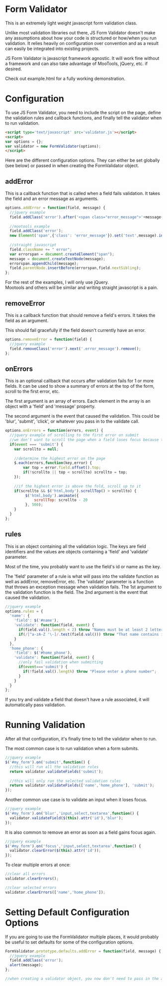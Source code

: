 Form Validator
===================

This is an extremely light weight javascript form validation class.

Unlike most validation libraries out there,
JS Form Validator doesn't make any assumptions about how your code is structured or how/when you run validation.
It relies heavily on configuration over convention and as a result can easily be integrated into existing projects.

JS Form Validator is javascript framework agnostic.  It will work fine without a framework and can 
also take advantage of MooTools, jQuery, etc. if desired.

Check out example.html for a fully working demonstration.

Configuration
===================

To use JS Form Validator, you need to include the script on the page, define the validation rules and callback functions,
and finally tell the validator when to run validation.

```html
<script type='text/javascript' src='validator.js'></script>
<script>
var options = {};
var validator = new FormValidator(options);
</script>
```

Here are the different configuration options.  They can either be set globally (see below) or
passed in when creating the FormValidator object.

addError
---------------
This is a callback function that is called when a field fails validation. It takes the field and an error message as arguments.

```javascript
options.addError = function(field, message) {
  //jquery example
  field.addClass('error').after('<span class="error_message">'+message+'</span>');
  
  //mootools example
  field.addClass('error');
  new Element('span',{'class': 'error_message'}).set('text',message).inject(field,'after');
  
  //straight javascript
  field.className += " error";
  var errorspan = document.createElement("span");
  message = document.createTextNode(message);
  errorspan.appendChild(message);
  field.parentNode.insertBefore(errorspan,field.nextSibling);
};
```

For the rest of the examples, I will only use jQuery.  
Mootools and others will be similar and writing straight javascript is a pain.

removeError
----------------
This is a callback function that should remove a field's errors.  It takes the field as an argument.

This should fail gracefully if the field doesn't currently have an error.

```javascript
options.removeError = function(field) {
  //jquery example
  field.removeClass('error').next('.error_message').remove();
};
```
onErrors
----------------
This is an optional callback that occurs after validation fails for 1 or more fields.
It can be used to show a summary of errors at the top of the form, scroll to the first error, etc.

The first argument is an array of errors. Each element in the array is an object with a 'field' and 'message' property.

The second argument is the event that caused the validation. This could be 'blur', 'submit', 'click', or whatever you pass in to the validate call.

```javascript
options.onErrors = function(errors, event) {
  //jquery example of scrolling to the first error on submit
  //we don't want to scroll the page when a field loses focus because that's annoying
  if(event === 'submit') {
  	var scrollto = null;
    
  	//determine the highest error on the page
  	$.each(errors,function(key,error) {
  		var top = error.field.offset().top;
  		if(!scrollto || top < scrollto) scrollto = top;
  	});
  	
  	//if the highest error is above the fold, scroll up to it
  	if(scrollto && $('html,body').scrollTop() > scrollto) {
  	     $('html,body').animate({
  	         scrollTop: scrollto - 20
  	     }, 500);
  	}
  }
};
```
rules
--------------------
This is an object containing all the validation logic.
The keys are field identifiers and the values are objects containing a 'field' and 'validate' parameter.

Most of the time, you probably want to use the field's id or name as the key.

The 'field' parameter of a rule is what will pass into the validate function as well as addError, removeError, etc.
The 'validate' parameter is a function that throws an exception message when validation fails.
The 1st argument to the validation function is the field.  The 2nd argument is the event that caused the validation.

```javascript
//jquery example
options.rules = {
  'name': {
    'field': $('#name'),
    'validate': function(field, event) {
      if(field.val().length < 2) throw "Names must be at least 2 letters.";
      if(/[^a-zA-Z '\-]/.test(field.val())) throw "That name contains invalid characters";
    }
  },
  'home_phone': {
    'field': $('#home_phone'),
    'validate': function(field, event) {
      //only fail validation when submitting
      if(event==='submit') {
        if(!field.val().length) throw "Please enter a phone number";
      }
    }
  }
};
```

If you try and validate a field that doesn't have a rule associated, it will automatically pass validation.

Running Validation
=====================

After all that configuration, it's finally time to tell the validator when to run.

The most common case is to run validation when a form submits.

```javascript
//jquery example
$('#my_form').on('submit',function() {
  //this will run all the validation rules
  return validator.validateFields('submit');
  
  //this will only run the selected validation rules
  return validator.validateFields(['name','home_phone'], 'submit');
});
```

Another common use case is to validate an input when it loses focus.

```javascript
//jquery example
$('#my_form').on('blur','input,select,textarea',function() {
  validator.validateField($(this).attr('id'),'blur');
});
```

It is also common to remove an error as soon as a field gains focus again.

```javascript
//jquery example
$('#my_form').on('focus','input,select,textarea',function() {
  validator.clearError($(this).attr('id'));
});
```
To clear multiple errors at once:

```javascript
//clear all errors
validator.clearErrors();

//clear selected errors
validator.clearErrors(['name','home_phone']);
```

Setting Default Configuration Options
===================================

If you are going to use the FormValidator multiple places, it would probably be useful to set defaults for some of 
the configuration options.

```javascript
FormValidator.prototype.defaults.addError = function(field, message) {
  //jquery example
  field.addClass('error');
  alert(message);
};

//when creating a validator object, you now don't need to pass in the addError option
```
